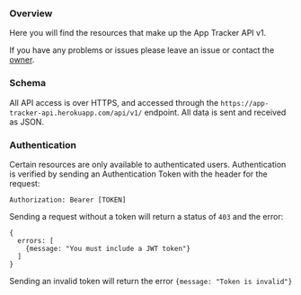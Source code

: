 ### Overview

Here you will find the resources that make up the App Tracker API v1.

If you have any problems or issues please leave an issue or contact the [owner](http://yechiel.me/contact).

### Schema

All API access is over HTTPS, and accessed through the `https://app-tracker-api.herokuapp.com/api/v1/` endpoint.
All data is sent and received as JSON.

### Authentication

Certain resources are only available to authenticated users. Authentication is verified by sending an Authentication Token with the header for the request:
```
Authorization: Bearer [TOKEN]
```
Sending a request without a token will return a status of `403` and the error:
```
{
  errors: [
    {message: "You must include a JWT token"}
  ]
}
```
Sending an invalid token will return the error `{message: "Token is invalid"}`
